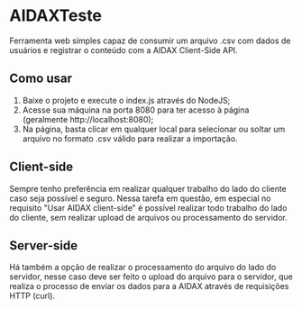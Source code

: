 # AIDAXTeste
Ferramenta web simples capaz de consumir um arquivo .csv com dados de usuários e registrar o conteúdo com a AIDAX Client-Side API.


## Como usar
1. Baixe o projeto e execute o index.js através do NodeJS;
2. Acesse sua máquina na porta 8080 para ter acesso à página (geralmente http://localhost:8080);
3. Na página, basta clicar em qualquer local para selecionar ou soltar um arquivo no formato .csv válido para realizar a importação.

## Client-side
Sempre tenho preferência em realizar qualquer trabalho do lado do cliente caso seja possível e seguro. Nessa tarefa em questão, em especial no requisito "Usar AIDAX client-side" é possível realizar todo trabalho do lado do cliente, sem realizar upload de arquivos ou processamento do servidor. 

## Server-side
Há também a opção de realizar o processamento do arquivo do lado do servidor, nesse caso deve ser feito o upload do arquivo para o servidor, que realiza o processo de enviar os dados para a AIDAX através de requisições HTTP (curl).